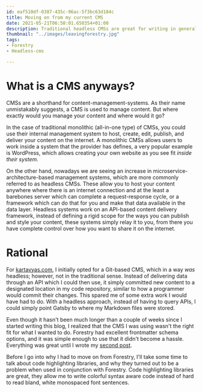 ```yaml
---
id: eaf510df-0387-435c-96ac-5f3bc63d184c
title: Moving on from my current CMS
date: 2021-05-21T06:50:01.650354+01:00
description: Traditional headless CMSs are great for writing in general, but they seem to fall apart when used for technical writing
thumbnail: "../images/leavingforestry.jpg"
tags:
- Forestry
- Headless-cms

---
```

# What is a CMS anyways?

CMSs are a shorthand for content-management-systems. As their name unmistakably suggests, a CMS is used to manage content. But where exactly would you manage your content and where would it go?

In the case of traditional monolithic (all-in-one type) of CMSs, you could use their internal management system to host, create, edit, publish, and deliver your content on the internet. A monolithic CMSs allows users to work inside a system that the provider has defines, a very popular example is WordPress, which allows creating your own website as you see fit *inside their system*.

On the other hand, nowadays we are seeing an increase in microservice-architecture-based management systems, which are more commonly referred to as headless CMSs. These allow you to host your content anywhere where there is an internet connection and at the least a barebones server which can complete a request-response cycle, or a framework which can do that for you and make that data available in the data layer. Headless systems work on an API-based content delivery framework, instead of defining a rigid scope for the ways you can publish and style your content, these systems simply relay it to you, from there you have complete control over how you want to share it on the internet.

# Rational

For [kartavyas.com](https://kartavyas.com), I initially opted for a Git-based CMS, which in a way *was* headless; however, not in the traditional sense. Instead of delivering data through an API which I could then use, it simply committed new content to a designated location in my code repository, similar to how a programmer would commit their changes. This spared me of some extra work I would have had to do. With a headless approach, instead of having to query APIs, I could simply point Gatsby to where my Markdown files were stored.

Even though it hasn't been much longer than a couple of weeks since I started writing this blog, I realized that the CMS I was using wasn't the right fit for what I wanted to do. Forestry had excellent frontmatter schema options, and it was simple enough to use that it didn't become a hassle. Everything was great until I wrote my [second post](https://www.kartavyas.com/content/posts/setting-up-your-competitive-programming-environment-using-cygwin-and-cpp-templates).

Before I go into why I had to move on from Forestry, I'll take some time to talk about code highlighting libraries, and why they turned out to be a problem when used in conjunction with Forestry. Code highlighting libraries are great, they allow me to write colorful syntax aware code instead of hard to read bland, white monospaced font sentences. 